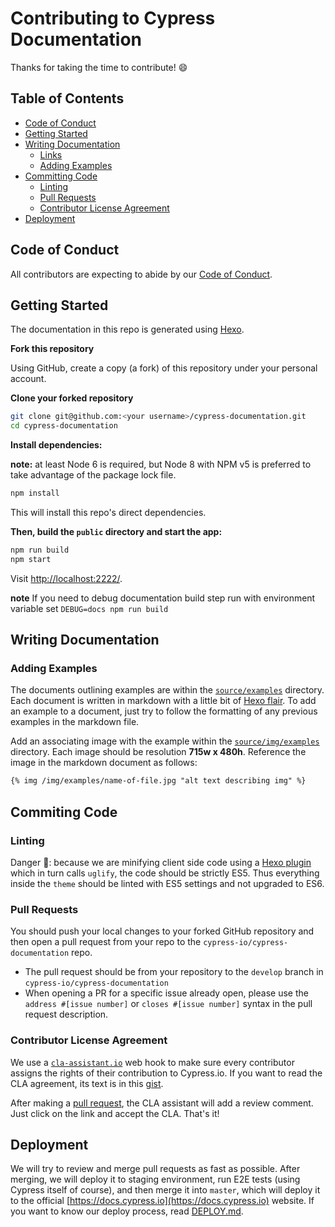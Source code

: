 # Contributing to Cypress Documentation

Thanks for taking the time to contribute! :smile:

## Table of Contents

- [Code of Conduct](#code-of-conduct)
- [Getting Started](#getting-started)
- [Writing Documentation](#writing-documentation)
  - [Links](#links)
  - [Adding Examples](#adding-examples)
- [Committing Code](#committing-code)
  - [Linting](#linting)
  - [Pull Requests](#pull-requests)
  - [Contributor License Agreement](#contributor-license-agreement)
- [Deployment](#deployment)

## Code of Conduct

All contributors are expecting to abide by our [Code of Conduct](https://github.com/cypress-io/cypress/wiki/code-of-conduct).

## Getting Started

The documentation in this repo is generated using [Hexo](https://hexo.io/).

**Fork this repository**

Using GitHub, create a copy (a fork) of this repository under your personal account.

**Clone your forked repository**

```bash
git clone git@github.com:<your username>/cypress-documentation.git
cd cypress-documentation
```

**Install dependencies:**

**note:** at least Node 6 is required, but Node 8 with NPM v5 is preferred to take advantage of
the package lock file.

```bash
npm install
```

This will install this repo's direct dependencies.

**Then, build the `public` directory and start the app:**

```bash
npm run build
npm start
```

Visit [http://localhost:2222/](http://localhost:2222/).

**note** If you need to debug documentation build step run with environment
variable set `DEBUG=docs npm run build` 

## Writing Documentation

### Adding Examples

The documents outlining examples are within the [`source/examples`](/source/examples) directory. Each document is written in markdown with a little bit of [Hexo flair](https://hexo.io/docs/tag-plugins.html). To add an example to a document, just try to follow the formatting of any previous examples in the markdown file.

Add an associating image with the example within the [`source/img/examples`](/source/img/examples) directory. Each image should be resolution **715w x 480h**. Reference the image in the markdown document as follows:

```md
{% img /img/examples/name-of-file.jpg "alt text describing img" %}
```

## Commiting Code

### Linting

Danger 📛: because we are minifying client side code using a [Hexo plugin](https://github.com/mamboer/hexo-filter-cleanup) which in turn calls
`uglify`, the code should be strictly ES5. Thus everything inside the `theme` should be linted with ES5 settings and not upgraded to ES6.

### Pull Requests

You should push your local changes to your forked GitHub repository and then
open a pull request from your repo to the `cypress-io/cypress-documentation` repo.

- The pull request should be from your repository to the `develop` branch in `cypress-io/cypress-documentation`
- When opening a PR for a specific issue already open, please use the `address #[issue number]` or `closes #[issue number]` syntax in the pull request description.

### Contributor License Agreement

We use a [`cla-assistant.io`](https://cla-assistant.io/) web hook to make sure every contributor assigns the rights of their contribution to Cypress.io. If you want to read the CLA agreement, its text is in this [gist](https://gist.github.com/bahmutov/cf22bc6c6b55219d0f9a76d04981f7ae).

After making a [pull request](#pull-requests), the CLA assistant will add a review comment. Just click on the link and accept the CLA. That's it!

## Deployment

We will try to review and merge pull requests as fast as possible. After merging, we will deploy it to staging environment, run E2E tests (using Cypress itself of course), and then merge it into `master`, which will deploy it to the official [https://docs.cypress.io](https://docs.cypress.io) website. If you want to know our deploy process, read [DEPLOY.md](DEPLOY.md).
